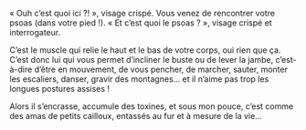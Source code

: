 « Ouh c’est quoi ici ?! », visage crispé.
Vous venez de rencontrer votre psoas (dans votre pied !).
« Et c’est quoi le psoas ? », visage crispé et interrogateur.

C’est le muscle qui relie le haut et le bas de votre corps, oui rien que ça. C’est donc lui qui vous permet d’incliner le buste ou de lever la jambe, c’est-à-dire d’être en mouvement, de vous pencher, de marcher, sauter, monter les escaliers, danser, gravir des montagnes… et il n’aime pas trop les longues postures assises !

Alors il s’encrasse, accumule des toxines, et sous mon pouce, c’est comme des amas de petits cailloux, entassés au fur et à mesure de la vie…
